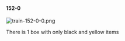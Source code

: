 #### 152-0
![train-152-0-0.png](https://github.com/lil-lab/nlvr/raw/master/nlvr/train/images/55/train-152-0-0.png "train-152-0-0.png")

There is 1 box with only black and yellow items